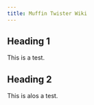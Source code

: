 ```yaml
---
title: Muffin Twister Wiki
---
```


## Heading 1

This is a test.

## Heading 2

This is alos a test.
